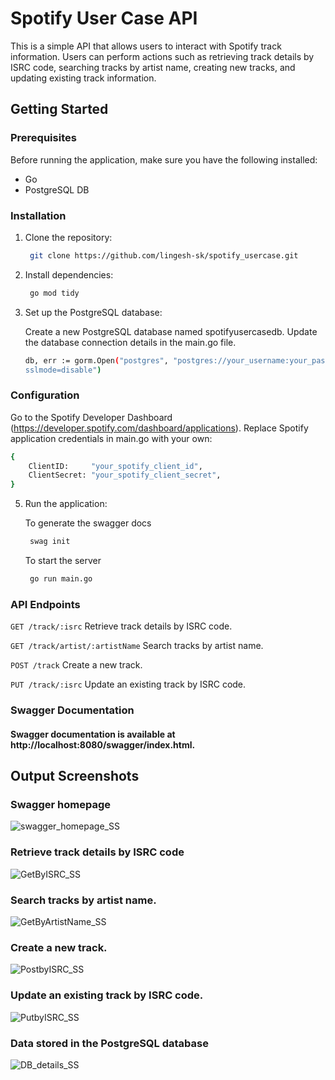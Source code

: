 
# Spotify User Case API

This is a simple API that allows users to interact with Spotify track information. Users can perform actions such as retrieving track details by ISRC code, searching tracks by artist name, creating new tracks, and updating existing track information.

## Getting Started

### Prerequisites

Before running the application, make sure you have the following installed:

- Go 
- PostgreSQL DB

### Installation

1. Clone the repository:
   ```bash
	git clone https://github.com/lingesh-sk/spotify_usercase.git
   ```
2. Install dependencies:
   ```bash
	go mod tidy
   ```
4. Set up the PostgreSQL database:

      Create a new PostgreSQL database named spotifyusercasedb.
      Update the database connection details in the main.go file.
   ```bash
   db, err := gorm.Open("postgres", "postgres://your_username:your_password@localhost:5432/spotifyusercasedb? 
   sslmode=disable")
   ```

### Configuration

Go to the Spotify Developer Dashboard (https://developer.spotify.com/dashboard/applications).
Replace Spotify application credentials in main.go with your own:
```bash
{
	ClientID:     "your_spotify_client_id",
	ClientSecret: "your_spotify_client_secret",
}
```

5. Run the application:
   
    To generate the swagger docs 
   ```bash
	swag init
   ```
    To start the server
   ```bash
	go run main.go
   ```
   
### API Endpoints

 ```GET /track/:isrc```
 Retrieve track details by ISRC code.

 ```GET /track/artist/:artistName```
 Search tracks by artist name.

 ```POST /track```
 Create a new track.

 ```PUT /track/:isrc```
 Update an existing track by ISRC code.


### Swagger Documentation

#### Swagger documentation is available at http://localhost:8080/swagger/index.html.


## Output Screenshots

### Swagger homepage

![swagger_homepage_SS](https://github.com/lingesh-sk/spotify_usercase/assets/119925929/892357ef-c288-421b-bbd8-13d30cc6a0ae)

### Retrieve track details by ISRC code 

 ![GetByISRC_SS](https://github.com/lingesh-sk/spotify_usercase/assets/119925929/8ffbaa09-b64d-4fe2-9ad7-2453cab804c4)

### Search tracks by artist name.
 ![GetByArtistName_SS](https://github.com/lingesh-sk/spotify_usercase/assets/119925929/b7417b45-0474-4d83-b42d-6ab7e1780e66)

### Create a new track.

![PostbyISRC_SS](https://github.com/lingesh-sk/spotify_usercase/assets/119925929/03332e49-cb7a-40be-a489-919796620650)

### Update an existing track by ISRC code.

![PutbyISRC_SS](https://github.com/lingesh-sk/spotify_usercase/assets/119925929/2e628036-d165-4f73-bf71-8d278c01796c)

### Data stored in the PostgreSQL database

![DB_details_SS](https://github.com/lingesh-sk/spotify_usercase/assets/119925929/ff8c2c4d-7bd7-47dc-b136-5c378ed5e9f2)
